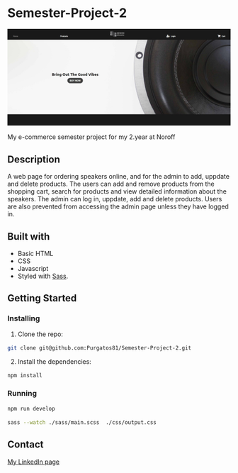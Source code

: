 # Semester-Project-2

![image](https://github.com/Purgatos81/Semester-Project-2/blob/main/media/DSIMG.jpg)

My e-commerce semester project for my 2.year at Noroff

## Description
A web page for ordering speakers online, and for the admin to add, uppdate and delete products. 
The users can add and remove products from the shopping cart, 
search for products and view detailed information about the speakers.
The admin can log in, uppdate, add and delete products. Users are also prevented from accessing the admin page
unless they have logged in.

## Built with
 - Basic HTML
 -  CSS
 -  Javascript
 -  Styled with [Sass](https://sass-lang.com/).

## Getting Started

### Installing

1. Clone the repo:

```bash
git clone git@github.com:Purgatos81/Semester-Project-2.git
```

2. Install the dependencies:

```
npm install
```

### Running

```bash
npm run develop
```

```bash
sass --watch ./sass/main.scss  ./css/output.css
```

## Contact

[My LinkedIn page](https://www.linkedin.com/in/john-h%C3%B8ykoll-christiansen-4583821b5/)
